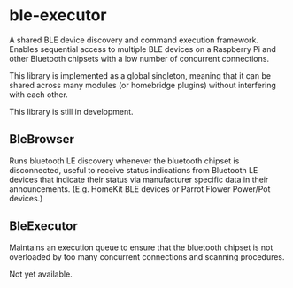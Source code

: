 # ble-executor

A shared BLE device discovery and command execution framework. Enables sequential access to multiple BLE devices on a Raspberry Pi and other Bluetooth chipsets with a low number of concurrent connections.

This library is implemented as a global singleton, meaning that it can be shared across many modules (or homebridge plugins) without interfering with each other.

This library is still in development.

## BleBrowser

Runs bluetooth LE discovery whenever the bluetooth chipset is disconnected, useful to receive status indications from Bluetooth LE devices that indicate their status via manufacturer specific data in their announcements. (E.g. HomeKit BLE devices or Parrot Flower Power/Pot devices.)

## BleExecutor

Maintains an execution queue to ensure that the bluetooth chipset is not overloaded by too many concurrent connections and scanning procedures.

Not yet available.
